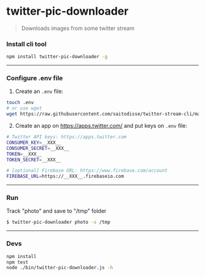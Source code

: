 # twitter-pic-downloader

> Downloads images from some twitter stream

### Install cli tool

```sh
npm install twitter-pic-downloader -g
```

----------

### Configure .env file

1) Create an `.env` file:

```sh
touch .env
# or use wget
wget https://raw.githubusercontent.com/saitodisse/twitter-stream-cli/master/.env-example -O .env
```

2) Create an app on https://apps.twitter.com/ and put keys on `.env` file:

```sh
# Twitter API keys: https://apps.twitter.com
CONSUMER_KEY=__XXX__
CONSUMER_SECRET=__XXX__
TOKEN=__XXX__
TOKEN_SECRET=__XXX__

# [optional] Firebase URL: https://www.firebase.com/account
FIREBASE_URL=https://__XXX__.firebaseio.com
```

----------

### Run

Track "photo" and save to "/tmp" folder

```sh
$ twitter-pic-downloader photo -s /tmp
```

----------

### Devs

```sh
npm install
npm test
node ./bin/twitter-pic-downloader.js -h

```


